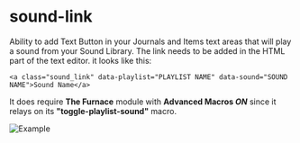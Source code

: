 # sound-link
Ability to add Text Button in your Journals and Items text areas that will play a sound from your Sound Library.
The link needs to be added in the HTML part of the text editor.
it looks like this:

```<a class="sound_link" data-playlist="PLAYLIST NAME" data-sound="SOUND NAME">Sound Name</a>```

It does require **The Furnace** module with **Advanced Macros *ON*** since it relays on its **"toggle-playlist-sound"** macro.

![Example](sound-link-example.png)
